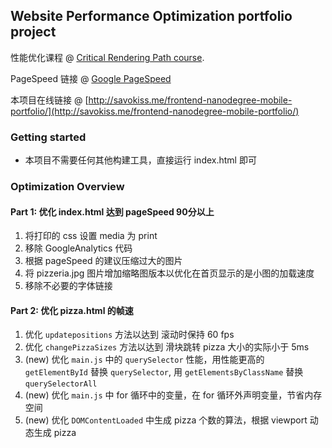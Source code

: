## Website Performance Optimization portfolio project

性能优化课程 @ [Critical Rendering Path course](https://www.udacity.com/course/ud884).

PageSpeed 链接 @ [Google PageSpeed](https://developers.google.com/speed/pagespeed/insights)

本项目在线链接 @ [http://savokiss.me/frontend-nanodegree-mobile-portfolio/](http://savokiss.me/frontend-nanodegree-mobile-portfolio/)

### Getting started
- 本项目不需要任何其他构建工具，直接运行 index.html 即可

### Optimization Overview

#### Part 1: 优化 index.html 达到 pageSpeed 90分以上
1. 将打印的 css 设置 media 为 print
2. 移除 GoogleAnalytics 代码
3. 根据 pageSpeed 的建议压缩过大的图片
4. 将 pizzeria.jpg 图片增加缩略图版本以优化在首页显示的是小图的加载速度
5. 移除不必要的字体链接

#### Part 2: 优化 pizza.html 的帧速
1. 优化 `updatepositions` 方法以达到 滚动时保持 60 fps
2. 优化 `changePizzaSizes` 方法以达到 滑块跳转 pizza 大小的实际小于 5ms
3. (new) 优化 `main.js` 中的 `querySelector` 性能，用性能更高的 `getElementById` 替换 `querySelector`, 用 `getElementsByClassName` 替换 `querySelectorAll`
4. (new) 优化 `main.js` 中 for 循环中的变量，在 for 循环外声明变量，节省内存空间
5. (new) 优化 `DOMContentLoaded` 中生成 pizza 个数的算法，根据 viewport 动态生成 pizza